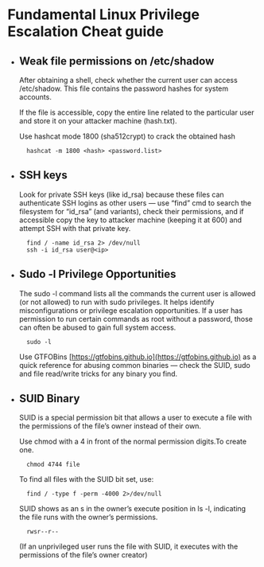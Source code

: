 # Fundamental Linux Privilege Escalation Cheat guide

* ## Weak file permissions on /etc/shadow
  After obtaining a shell, check whether the current user can access /etc/shadow. This file contains the password hashes for system accounts.

  If the file is accessible, copy the entire line related to the particular user and store it on your attacker machine (hash.txt).

  Use hashcat mode 1800 (sha512crypt) to crack the obtained hash
  
  		hashcat -m 1800 <hash> <password.list>


* ## SSH keys 
  Look for private SSH keys (like id_rsa) because these files can authenticate SSH logins as other users — use “find” cmd to search the filesystem for “id_rsa” (and variants), check their permissions,   and if accessible copy the key to attacker machine (keeping it at 600) and attempt SSH with that private key.

  		find / -name id_rsa 2> /dev/null
  		ssh -i id_rsa user@<ip>

* ## Sudo -l Privilege Opportunities
  The sudo -l command lists all the commands the current user is allowed (or not allowed) to run with sudo privileges. It helps identify misconfigurations or privilege escalation opportunities. If a user has permission to run certain commands as root without a password, those can often be abused to gain full system access.

  		sudo -l

  Use GTFOBins [https://gtfobins.github.io](https://gtfobins.github.io) as a quick reference for abusing common binaries — check the SUID, sudo and file read/write tricks for any binary you find.

* ## SUID Binary
  SUID is a special permission bit that allows a user to execute a file with the permissions of the file’s owner instead of their own.
    

  Use chmod with a 4 in front of the normal permission digits.To create one.

		chmod 4744 file
    
		
  To find all files with the SUID bit set, use:

		find / -type f -perm -4000 2>/dev/null
    
		
  SUID shows as an s in the owner’s execute position in ls -l, indicating the file runs with the owner’s permissions.

		rwsr--r--


	(If an unprivileged user runs the file with SUID, it executes with the permissions of the file’s owner creator)

  
